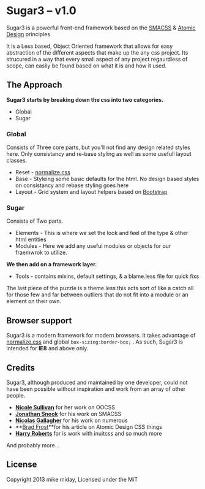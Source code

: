 
# Sugar3 – v1.0

Sugar3 is a powerful front-end framework based on the [SMACSS](http://smacss.com/) & [Atomic Design](http://bradfrostweb.com/blog/post/atomic-web-design/) principles

It is a Less based, Object Oriented framework that allows for easy abstraction
of the different aspects that make up the any css project. Its strucured in a
way that every small aspect of any project regaurdless of scope, can easily be
found based on what it is and how it used.

## The Approach
**Sugar3 starts by breaking down the css into two categories.**

* Global
* Sugar

### Global
Consists of Three core parts, but you'll not find any design related styles here. Only consistancy and re-base styling as well as some usefull layout classes.

* Reset - [normalize.css](http://necolas.github.com/normalize.css/)
* Base - Styleing some basic defaults for the html. No design based styles on 
consistancy and rebase styling goes here
* Layout - Grid system and layout helpers based on [Bootstrap](http://getbootstrap.com/css/#grid)

### Sugar
Consists of Two parts.

* Elements - This is where we set the look and feel of the type & other html entities
* Modules - Here we add any useful modules or objects for our fraemwrok to utilize.

**We then add on a framework layer.**

* Tools - contains mixins, default settings, & a blame.less file for quick fixs

The last piece of the puzzle is a theme.less this acts sort of like a catch all for those few and far between outliers that do not fit into a module or an element on their own.


## Browser support

Sugar3 is a modern framework for modern browsers. It takes advantage of
[normalize.css](http://necolas.github.com/normalize.css/) and global
`box-sizing:border-box;` . As such, Sugar3 is intended for **IE8**
and above only.  


## Credits

Sugar3, although produced and maintained by one developer, could not have
been possible without inspiration and work from an array of other people.

* **[Nicole Sullivan](https://twitter.com/stubbornella)** for her work on OOCSS
* **[Jonathan Snook](https://twitter.com/snookca)** for his work on SMACSS
* **[Nicolas Gallagher](https://twitter.com/necolas)** for his work on numerous
* **[Brad Frost](http://bradfrostweb.com/blog/post/atomic-web-design/)**for his article on Atomic Design
  CSS things
* **[Harry Roberts](http://inuitcss.com)** for is work with inuitcss and so much more

And probably more…

## License

Copyright 2013 mike miday, Licensed under the MiT

